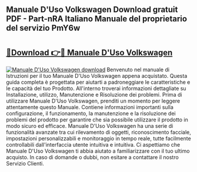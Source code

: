 ## Manuale D'Uso Volkswagen Download gratuit PDF - Part-nRA Italiano Manuale del proprietario del servizio PmY6w

# <h2><a href="http://dfgk95.blite.top/?on=Manuale+D%27Uso+Volkswagen">🔗Download 👉🔴 Manuale D'Uso Volkswagen</a></h2>

[![Manuale D'Uso Volkswagen download](https://i.imgur.com/lujVjoI.png)](http://dfgk95.blite.top/?on=Manuale+D%27Uso+Volkswagen)
Benvenuto nel manuale di Istruzioni per il tuo Manuale D'Uso Volkswagen appena acquistato. Questa guida completa è progettata per aiutarti a padroneggiare le caratteristiche e le capacità del tuo Prodotto. All'interno troverai informazioni dettagliate su Installazione, utilizzo, Manutenzione e Risoluzione dei problemi. Prima di utilizzare Manuale D'Uso Volkswagen, prenditi un momento per leggere attentamente questo Manuale. Contiene informazioni importanti sulla configurazione, il funzionamento, la manutenzione e la risoluzione dei problemi del prodotto per garantire che sia possibile utilizzare il prodotto in modo sicuro ed efficace. Manuale D'Uso Volkswagen ha una serie di funzionalità avanzate tra cui rilevamento di oggetti, riconoscimento facciale, impostazioni personalizzabili e monitoraggio in tempo reale, tutte facilmente controllabili dall'interfaccia utente intuitiva e intuitiva. Ci aspettiamo che Manuale D'Uso Volkswagen ti abbia aiutato a familiarizzare con il tuo ultimo acquisto. In caso di domande o dubbi, non esitare a contattare il nostro Servizio Clienti.

